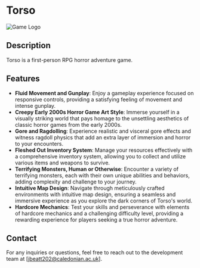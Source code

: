 # Torso

![Game Logo](link_to_logo.png)

## Description

Torso is a first-person RPG horror adventure game.

## Features

- **Fluid Movement and Gunplay**: Enjoy a gameplay experience focused on responsive controls, providing a satisfying feeling of movement and intense gunplay.
- **Creepy Early 2000s Horror Game Art Style**: Immerse yourself in a visually striking world that pays homage to the unsettling aesthetics of classic horror games from the early 2000s.
- **Gore and Ragdolling**: Experience realistic and visceral gore effects and witness ragdoll physics that add an extra layer of immersion and horror to your encounters.
- **Fleshed Out Inventory System**: Manage your resources effectively with a comprehensive inventory system, allowing you to collect and utilize various items and weapons to survive.
- **Terrifying Monsters, Human or Otherwise**: Encounter a variety of terrifying monsters, each with their own unique abilities and behaviors, adding complexity and challenge to your journey.
- **Intuitive Map Design**: Navigate through meticulously crafted environments with intuitive map design, ensuring a seamless and immersive experience as you explore the dark corners of Torso's world.
- **Hardcore Mechanics**: Test your skills and perseverance with elements of hardcore mechanics and a challenging difficulty level, providing a rewarding experience for players seeking a true horror adventure.
## Contact

For any inquiries or questions, feel free to reach out to the development team at [jbeatt202@caledonian.ac.uk].



